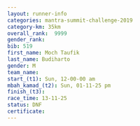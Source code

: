 ```yaml
---
layout: runner-info 
categories: mantra-summit-challenge-2019 
category-km: 35km 
overall_rank:  9999
gender_rank: 
bib: 519
first_name: Moch Taufik
last_name: Budiharto
gender: M
team_name: 
start_(t1): Sun, 12-00-00 am
mbah_kamad_(t2): Sun, 01-11-25 pm
finish_(t3): 
race_time: 13-11-25
status: DNF
certificate: 
---
```

